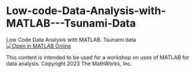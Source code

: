 # Low-code-Data-Analysis-with-MATLAB---Tsunami-Data
Low Code Data Analysis with MATLAB. Tsunami data
[![Open in MATLAB Online](https://www.mathworks.com/images/responsive/global/open-in-matlab-online.svg)](https://matlab.mathworks.com/open/github/v1?repo=armandogarcia17/Low-code-Data-Analysis-with-MATLAB---Tsunami-Data)

This content is intended to be used for a workshop on uses of MATLAB for data analysis.
Copyright 2023 The MathWorks, Inc.
